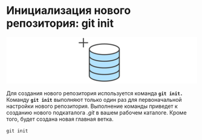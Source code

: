 # Инициализация нового репозитория: **git init**

![init](/img/init.svg)

Для создания нового репозитория используется команда **`git init.`**
 Команду **`git init`** выполняют только один раз для первоначальной настройки нового репозитория. Выполнение команды приведет к созданию нового подкаталога *.git* в вашем рабочем каталоге. Кроме того, будет создана новая главная ветка.
```
git init
```